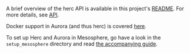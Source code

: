 A brief overview of the herc API is available in this project's [README](../README.md). For more details, see [API](API.md).

Docker support in Aurora (and thus herc) is covered [here](Docker-support.md).

To set up Herc and Aurora in Mesosphere, go have a look in the `setup_mesosphere` directory and read [the accompanying guide](../setup_mesosphere/README.md).

